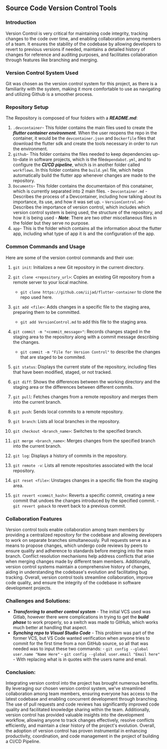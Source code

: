 ## Source Code Version Control Tools
### Introduction
Version Control is very critical for maintaining code integrity, tracking changes to the code over time, and enabling collaboration among members of a team. It ensures the stability of the codebase by allowing developers to revert to previous versions if needed, maintains a detailed history of changes for reference and auditing purposes, and facilitates collaboration through features like branching and merging.

### **Version Control System Used**
Git was chosen as the version control system for this project, as there is a familiarity with the system, making it more comfortable to use as navigating and utilizing Github is a smoother process. 

### **Repository Setup**
The Repository is composed of four folders with a ***README.md***:
1. `.devcontainer`- This folder contains the main files used to create the ***flutter container environment***. When the user reopens the repo in the container, it would be the `devcontainer.json` and `Dockerfile` files that download the flutter sdk and create the tools necessary in order to run the environment.
2. `github`- This folder contains the files needed to keep dependencies up-to-date in software projects, which is the file`dependabot.yml`, and to configure the ***CI/CD pipeline***, which is in another folder called `workflows`. In this folder contains the `build.yml` file, which helps automatically build the flutter app whenever changes are made to the repository. 
3. `Documents`- This folder contains the documentaion of this conatainer, which is currently separated into 2 main files.
		 - `Devcontainer.md` - Describes the process of a Devcontainer, including how talking about its importance, its use, and how it was set up.
		 - `VersionControl.md`- Describes the importance of version control, which includes which version control system is being used, the structure of the repository, and how it is being used
		- ***Note***: There are two other miscellaneous files in the folder but they serve no purpose.  
4. `app`- This is the folder which contains all the information about the flutter app, including what type of app it is and the configuration of the app.

### **Common Commands and Usage**
Here are some of the version control commands and their use:
1.  `git init`: Initializes a new Git repository in the current directory.
    
2.  `git clone <repository_url>`: Copies an existing Git repository from a remote server to your local machine. 
	- `git clone https://github.com/iijad/flutter-container` to clone the repo used here.
    
3.  `git add <file>`: Adds changes in a specific file to the staging area, preparing them to be committed.	
	- `git add VersionControl.md` to add this file to the staging area.
    
4.  `git commit -m "<commit_message>"`: Records changes staged in the staging area to the repository along with a commit message describing the changes.
	- `git commit -m "File for Version Control"` to describe the changes that are staged to be commited. 
    
5.  `git status`: Displays the current state of the repository, including files that have been modified, staged, or not tracked.
    
6.  `git diff`: Shows the differences between the working directory and the staging area or the differences between different commits.
    
7.  `git pull`: Fetches changes from a remote repository and merges them into the current branch.
    
8.  `git push`: Sends local commits to a remote repository.
    
9.  `git branch`: Lists all local branches in the repository.
    
10.  `git checkout <branch_name>`: Switches to the specified branch.
    
11.  `git merge <branch_name>`: Merges changes from the specified branch into the current branch.
    
12.  `git log`: Displays a history of commits in the repository.
    
13.  `git remote -v`: Lists all remote repositories associated with the local repository.
    
14.  `git reset <file>`: Unstages changes in a specific file from the staging area.
    
15.  `git revert <commit_hash>`: Reverts a specific commit, creating a new commit that undoes the changes introduced by the specified commit.
	- `git revert goback` to revert back to a previous commit. 

### **Collaboration Features**
Version control tools enable collaboration among team members by providing a centralized repository for the codebase and allowing developers to work on separate branches simultaneously. Pull requests serve as a means to propose changes, which undergo code reviews by peers to ensure quality and adherence to standards before merging into the main branch. Conflict resolution mechanisms help address conflicts that arise when merging changes made by different team members. Additionally, version control systems maintain a comprehensive history of changes, aiding in understanding the codebase's evolution and facilitating bug tracking. Overall, version control tools streamline collaboration, improve code quality, and ensure the integrity of the codebase in software development projects.

### **Challenges and Solutions:**
- ***Transferring to another  control system*** - The initial VCS used was Gitlab, however there were complications in trying to get the ***build phase*** to work properly, so a switch was made to GitHub, which works much better at handling that aspect.
- ***Synching repo to Visual Studio Code*** - This problem was part of the former VCS, but VS Code wanted verification when anyone tries to commit for the first time from a non GitHub source, so all that was needed was to input these two commands:
		- `git config --global user.name "Name Here"`
		- `git config --global user.email "Email here"`
		- With replacing what is in quotes with the users name and email. 

### **Conclusion:**
  
Integrating version control into the project has brought numerous benefits. By leveraging our chosen version control system, we've streamlined collaboration among team members, ensuring everyone has access to the latest codebase and enabling concurrent development through branching. The use of pull requests and code reviews has significantly improved code quality and facilitated knowledge sharing within the team. Additionally, version control has provided valuable insights into the development workflow, allowing anyone to track changes effectively, resolve conflicts efficiently, and maintain a clear history of the project's evolution. Overall, the adoption of version control has proven instrumental in enhancing productivity, coordination, and code management in the project of building a CI/CD Pipeline. 
